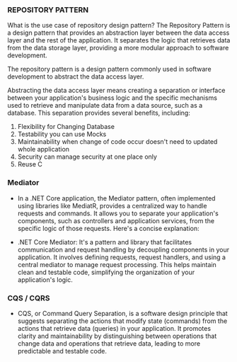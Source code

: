 
### REPOSITORY PATTERN
What is the use case of repository design pattern?
The Repository Pattern is a design pattern that provides an abstraction layer between the data access layer and the rest of the application. It separates the logic that retrieves data from the data storage layer, providing a more modular approach to software development.

The repository pattern is a design pattern commonly used in software development to abstract the data access layer.

Abstracting the data access layer means creating a separation or interface between your application's business logic and the specific mechanisms used to retrieve and manipulate data from a data source, such as a database. This separation provides several benefits, including:
1. Flexibility for Changing Database
2. Testability you can use Mocks
3. Maintainability when change of code occur doesn't need to updated whole application
4. Security can manage security at one place only
5. Reuse C

### Mediator
- In a .NET Core application, the Mediator pattern, often implemented using libraries like MediatR, provides a centralized way to handle requests and commands. It allows you to separate your application's components, such as controllers and application services, from the specific logic of those requests. Here's a concise explanation:

- .NET Core Mediator: It's a pattern and library that facilitates communication and request handling by decoupling components in your application. It involves defining requests, request handlers, and using a central mediator to manage request processing. This helps maintain clean and testable code, simplifying the organization of your application's logic.

### CQS / CQRS 
- CQS, or Command Query Separation, is a software design principle that suggests separating the actions that modify state (commands) from the actions that retrieve data (queries) in your application. It promotes clarity and maintainability by distinguishing between operations that change data and operations that retrieve data, leading to more predictable and testable code.